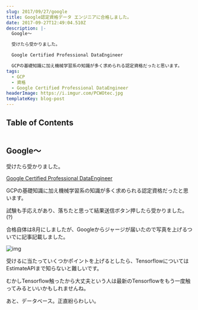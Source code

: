 ```yaml
---
slug: 2017/09/27/google
title: Google認定資格データ エンジニアに合格しました。
date: 2017-09-27T12:49:04.510Z
description: |-
  Google～

  受けたら受かりました。

  Google Certified Professional DataEngineer

  GCPの基礎知識に加え機械学習系の知識が多く求められる認定資格だったと思います。
tags:
  - GCP
  - 資格
  - Google Certified Professional DataEngineer
headerImage: https://i.imgur.com/PCWOtec.jpg
templateKey: blog-post
---
```

## Table of Contents

```toc

```

## Google～

受けたら受かりました。

[Google Certified Professional DataEngineer](https://cloud.google.com/certification/data-engineer?hl=ja)

GCPの基礎知識に加え機械学習系の知識が多く求められる認定資格だったと思います。

試験も手応えがあり、落ちたと思って結果送信ボタン押したら受かりました。(?)


合格自体は8月にしましたが、Googleからジャージが届いたので写真を上げるついでに記事記載しました。




![img](https://i.imgur.com/PCWOtec.jpg)





受けるに当たっていくつかポイントを上げるとしたら、TensorflowについてはEstimateAPIまで知らないと難しいです。

むかしTensorflow触ったから大丈夫という人は最新のTensorflowをもう一度触ってみるといいかもしれませんね。

あと、データベース。正直紛らわしい。
